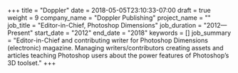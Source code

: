 +++
title = "Doppler"
date = 2018-05-05T23:10:33-07:00
draft = true
weight = 9
company_name = "Doppler Publishing"
project_name = ""
job_title = "Editor-in-Chief, Photoshop Dimensions"
job_duration = "2012—Present"
start_date = "2012"
end_date = "2018"
keywords = []
job_summary = "Editor-in-Chief and contributing writer for Photoshop Dimensions (electronic) magazine. Managing writers/contributors creating assets and articles teaching Photoshop users about the power features of Photoshop’s 3D toolset."
+++
